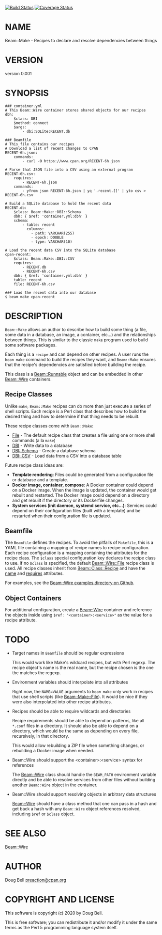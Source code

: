 [![Build Status](https://travis-ci.org/preaction/Beam-Make.svg?branch=master)](https://travis-ci.org/preaction/Beam-Make)
[![Coverage Status](https://coveralls.io/repos/preaction/Beam-Make/badge.svg?branch=master)](https://coveralls.io/r/preaction/Beam-Make?branch=master)

# NAME

Beam::Make - Recipes to declare and resolve dependencies between things

# VERSION

version 0.001

# SYNOPSIS

    ### container.yml
    # This Beam::Wire container stores shared objects for our recipes
    dbh:
        $class: DBI
        $method: connect
        $args:
            - dbi:SQLite:RECENT.db

    ### Beamfile
    # This file contains our recipes
    # Download a list of recent changes to CPAN
    RECENT-6h.json:
        commands:
            - curl -O https://www.cpan.org/RECENT-6h.json

    # Parse that JSON file into a CSV using an external program
    RECENT-6h.csv:
        requires:
            - RECENT-6h.json
        commands:
            - yfrom json RECENT-6h.json | yq '.recent.[]' | yto csv > RECENT-6h.csv

    # Build a SQLite database to hold the recent data
    RECENT.db:
        $class: Beam::Make::DBI::Schema
        dbh: { $ref: 'container.yml:dbh' }
        schema:
            - table: recent
              columns:
                - path: VARCHAR(255)
                - epoch: DOUBLE
                - type: VARCHAR(10)

    # Load the recent data CSV into the SQLite database
    cpan-recent:
        $class: Beam::Make::DBI::CSV
        requires:
            - RECENT.db
            - RECENT-6h.csv
        dbh: { $ref: 'container.yml:dbh' }
        table: recent
        file: RECENT-6h.csv

    ### Load the recent data into our database
    $ beam make cpan-recent

# DESCRIPTION

`Beam::Make` allows an author to describe how to build some thing (a
file, some data in a database, an image, a container, etc...) and the
relationships between things. This is similar to the classic `make`
program used to build some software packages.

Each thing is a `recipe` and can depend on other recipes. A user runs
the `beam make` command to build the recipes they want, and
`Beam::Make` ensures that the recipe's dependencies are satisfied
before building the recipe.

This class is a [Beam::Runnable](https://metacpan.org/pod/Beam::Runnable) object and can be embedded in other
[Beam::Wire](https://metacpan.org/pod/Beam::Wire) containers.

## Recipe Classes

Unlike `make`, `Beam::Make` recipes can do more than just execute
a series of shell scripts. Each recipe is a Perl class that describes
how to build the desired thing and how to determine if that thing needs
to be rebuilt.

These recipe classes come with `Beam::Make`:

- [File](https://metacpan.org/pod/Beam::Make::File) - The default recipe class that creates
a file using one or more shell commands (a la `make`)
- [DBI](https://metacpan.org/pod/Beam::Make::DBI) - Write data to a database
- [DBI::Schema](https://metacpan.org/pod/Beam::Make::DBI::Schema) - Create a database
schema
- [DBI::CSV](https://metacpan.org/pod/Beam::Make::DBI::CSV) - Load data from a CSV into
a database table

Future recipe class ideas are:

- **Template rendering**: Files could be generated from a configuration
file or database and a template.
- **Docker image, container, compose**: A Docker container could depend on
a Docker image. When the image is updated, the container would get
rebuilt and restarted. The Docker image could depend on a directory and
get rebuilt if the directory or its Dockerfile changes.
- **System services (init daemon, systemd service, etc...)**: Services
could depend on their configuration files (built with a template) and be
restarted when their configuration file is updated.

## Beamfile

The `Beamfile` defines the recipes. To avoid the pitfalls of `Makefile`, this is
a YAML file containing a mapping of recipe names to recipe configuration. Each
recipe configuration is a mapping containing the attributes for the recipe class.
The `$class` special configuration key declares the recipe class to use. If no
`$class` is specified, the default [Beam::Wire::File](https://metacpan.org/pod/Beam::Wire::File) recipe class is used.
All recipe classes inherit from [Beam::Class::Recipe](https://metacpan.org/pod/Beam::Class::Recipe) and have the [name](https://metacpan.org/pod/Beam::Class::Recipe#name)
and [requires](https://metacpan.org/pod/Beam::Class::Recipe#requires) attributes.

For examples, see the [Beam::Wire examples directory on
Github](https://github.com/preaction/Beam-Make/tree/master/eg).

## Object Containers

For additional configuration, create a [Beam::Wire](https://metacpan.org/pod/Beam::Wire) container and
reference the objects inside using `$ref: "<container>:<service>"`
as the value for a recipe attribute.

# TODO

- Target names in `Beamfile` should be regular expressions

    This would work like Make's wildcard recipes, but with Perl regexp. The
    recipe object's name is the real name, but the recipe chosen is the one
    the matches the regexp.

- Environment variables should interpolate into all attributes

    Right now, the `NAME=VALUE` arguments to `beam make` only work in
    recipes that use shell scripts (like [Beam::Make::File](https://metacpan.org/pod/Beam::Make::File)). It would be
    nice if they were also interpolated into other recipe attributes.

- Recipes should be able to require wildcards and directories

    Recipe requirements should be able to depend on patterns, like all
    `*.conf` files in a directory. It should also be able to depend on
    a directory, which would be the same as depending on every file,
    recursively, in that directory.

    This would allow rebuilding a ZIP file when something changes, or
    rebuilding a Docker image when needed.

- Beam::Wire should support the &lt;container>:&lt;service> syntax
for references

    The [Beam::Wire](https://metacpan.org/pod/Beam::Wire) class should handle the `BEAM_PATH` environment
    variable directly and be able to resolve services from other files
    without building another `Beam::Wire` object in the container.

- Beam::Wire should support resolving objects in arbitrary data
structures

    [Beam::Wire](https://metacpan.org/pod/Beam::Wire) should have a class method that one can pass in a hash and
    get back a hash with any `Beam::Wire` object references resolved,
    including `$ref` or `$class` object.

# SEE ALSO

[Beam::Wire](https://metacpan.org/pod/Beam::Wire)

# AUTHOR

Doug Bell <preaction@cpan.org>

# COPYRIGHT AND LICENSE

This software is copyright (c) 2020 by Doug Bell.

This is free software; you can redistribute it and/or modify it under
the same terms as the Perl 5 programming language system itself.
